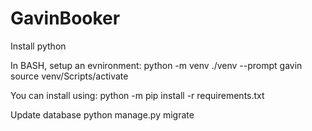 # GavinBooker

Install python

In BASH, setup an evnironment:
python -m venv ./venv --prompt gavin
source venv/Scripts/activate

You can install using:
python -m pip install -r requirements.txt

Update database
python manage.py migrate

